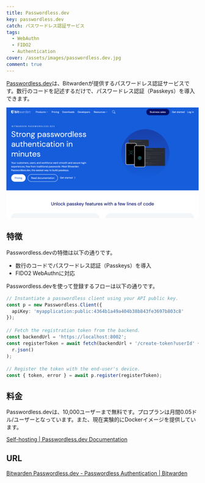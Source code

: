 ```yaml
---
title: Passwordless.dev
key: passwordless.dev
catch: パスワードレス認証サービス
tags:
  - WebAuthn
  - FIDO2
  - Authentication
cover: /assets/images/passwordless.dev.jpg
comment: true
---
```


[Passwordless.dev](https://bitwarden.com/products/passwordless/)は、Bitwardenが提供するパスワードレス認証サービスです。数行のコードを記述するだけで、パスワードレス認証（Passkeys）を導入できます。

[![Passwordless.devのWebサイト](/assets/images/passwordless.dev.jpg)](https://bitwarden.com/products/passwordless/)

<!--more-->

## 特徴

Passwordless.devの特徴は以下の通りです。

- 数行のコードでパスワードレス認証（Passkeys）を導入
- FIDO2 WebAuthnに対応

Passwordless.devを使って登録するフローは以下の通りです。

```typescript
// Instantiate a passwordless client using your API public key.
const p = new Passwordless.Client({
  apiKey: 'myapplication:public:4364b1a49a404b38b843fe3697b803c8'
});

// Fetch the registration token from the backend.
const backendUrl = 'https://localhost:8002';
const registerToken = await fetch(backendUrl + '/create-token?userId' + userId).then((r) =>
  r.json()
);

// Register the token with the end-user's device.
const { token, error } = await p.register(registerToken);
```

## 料金

Passwordless.devは、10,000ユーザーまで無料です。プロプランは月間0.05ドル/ユーザーとなっています。また、現在実験的にDockerイメージを提供しています。

[Self\-hosting \| Passwordless\.dev Documentation](https://docs.passwordless.dev/guide/self-hosting.html)

## URL

[Bitwarden Passwordless.dev - Passwordless Authentication \| Bitwarden](https://bitwarden.com/products/passwordless/)
